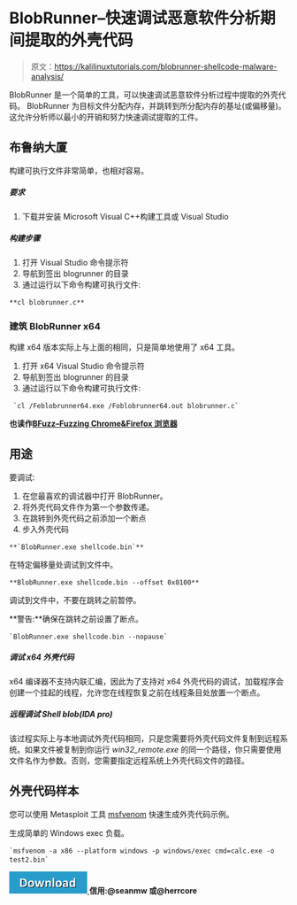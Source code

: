 # BlobRunner–快速调试恶意软件分析期间提取的外壳代码

> 原文：<https://kalilinuxtutorials.com/blobrunner-shellcode-malware-analysis/>

BlobRunner 是一个简单的工具，可以快速调试恶意软件分析过程中提取的外壳代码。
BlobRunner 为目标文件分配内存，并跳转到所分配内存的基址(或偏移量)。这允许分析师以最小的开销和努力快速调试提取的工件。

## **布鲁纳大厦**

构建可执行文件非常简单，也相对容易。

##### **要求**

1.  下载并安装 Microsoft Visual C++构建工具或 Visual Studio

##### **构建步骤**

1.  打开 Visual Studio 命令提示符
2.  导航到签出 blogrunner 的目录
3.  通过运行以下命令构建可执行文件:

```
**cl blobrunner.c** 
```

### **建筑 BlobRunner x64**

构建 x64 版本实际上与上面的相同，只是简单地使用了 x64 工具。

1.  打开 x64 Visual Studio 命令提示符
2.  导航到签出 blogrunner 的目录
3.  通过运行以下命令构建可执行文件:

```
 `cl /Feblobrunner64.exe /Foblobrunner64.out blobrunner.c` 
```

**也读作[BFuzz–Fuzzing Chrome&Firefox 浏览器](https://kalilinuxtutorials.com/bfuzz-fuzzing-browsers/)**

## **用途**

要调试:

1.  在您最喜欢的调试器中打开 BlobRunner。
2.  将外壳代码文件作为第一个参数传递。
3.  在跳转到外壳代码之前添加一个断点
4.  步入外壳代码

```
**`BlobRunner.exe shellcode.bin`** 
```

在特定偏移量处调试到文件中。

```
**BlobRunner.exe shellcode.bin --offset 0x0100** 
```

调试到文件中，不要在跳转之前暂停。

**警告:**确保在跳转之前设置了断点。

```
`BlobRunner.exe shellcode.bin --nopause` 
```

##### **调试 x64 外壳代码**

x64 编译器不支持内联汇编，因此为了支持对 x64 外壳代码的调试，加载程序会创建一个挂起的线程，允许您在线程恢复之前在线程条目处放置一个断点。

##### **远程调试 Shell blob(IDA pro)**

该过程实际上与本地调试外壳代码相同，只是您需要将外壳代码文件复制到远程系统。如果文件被复制到你运行 *win32_remote.exe* 的同一个路径，你只需要使用文件名作为参数。否则，您需要指定远程系统上外壳代码文件的路径。

## **外壳代码样本**

您可以使用 Metasploit 工具 [msfvenom](https://github.com/rapid7/metasploit-framework/wiki/How-to-use-msfvenom) 快速生成外壳代码示例。

生成简单的 Windows exec 负载。

```
`msfvenom -a x86 --platform windows -p windows/exec cmd=calc.exe -o test2.bin` 
```

[![](img//d861a9096555aeb1980fc054015933d7.png) ](https://github.com/OALabs/BlobRunner) **信用:@seanmw 或@herrcore**